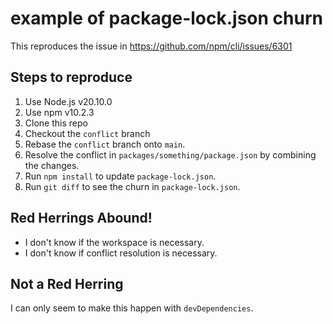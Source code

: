 # example of package-lock.json churn

This reproduces the issue in https://github.com/npm/cli/issues/6301

## Steps to reproduce

1. Use Node.js v20.10.0
2. Use npm v10.2.3
3. Clone this repo
4. Checkout the `conflict` branch
5. Rebase the `conflict` branch onto `main`.
6. Resolve the conflict in `packages/something/package.json` by combining the changes.
7. Run `npm install` to update `package-lock.json`.
8. Run `git diff` to see the churn in `package-lock.json`.

## Red Herrings Abound!

- I don't know if the workspace is necessary.
- I don't know if conflict resolution is necessary.

## Not a Red Herring

I can only seem to make this happen with `devDependencies`.
